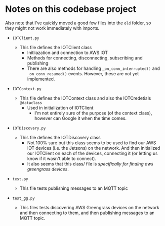 # Notes on this codebase project 

Also note that I've quickly moved a good few files into the `old` folder, so they might not work immediately with imports.


- `IOTClient.py`
  - This file defines the IOTClient class
    - Initliazation and connection to AWS IOT
    - Methods for connecting, disconnecting, subscribing and publishing
    - There are also methods for handling `_on_conn_interrupted()` and `_on_conn_resumed()` events. However, these are 
      not yet implemented.


- `IOTContext.py`
  - This file defines the IOTContext class and also the IOTCredetials `@dataclass`
    - Used in initialization of IOTClient
      - I'm not entirely sure of the purpose (of the context class), however can Google it when the time comes. 

- `IOTDiscovery.py`
  - This file defines the IOTDiscovery class
    - Not 100% sure but this class seems to be used to find our AWS IOT devices (i.e. the Jetsons) on the network.
      And then initialized our IOTClient on each of the devices, connecting it (or letting us know if it wasn't able
      to connect).
    - It also seems that this class/ file is _specifically for finding aws greengrass devices_.

- `test.py`
  - This file tests publishing messages to an MQTT topic 

- `test_gg.py`
  - This files tests discovering AWS Greengrass devices on the network and then connecting to them, and then publishing
    messages to an MQTT topic. 
  